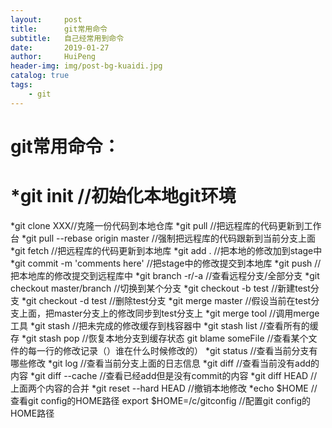 ```yaml
---
layout:     post
title:      git常用命令
subtitle:   自己经常用到命令
date:       2019-01-27
author:     HuiPeng
header-img: img/post-bg-kuaidi.jpg
catalog: true
tags:
    - git
---
```


# git常用命令：
*git init //初始化本地git环境
===================
*git clone XXX//克隆一份代码到本地仓库
*git pull //把远程库的代码更新到工作台
*git pull --rebase origin master //强制把远程库的代码跟新到当前分支上面
*git fetch //把远程库的代码更新到本地库
*git add . //把本地的修改加到stage中
*git commit -m 'comments here' //把stage中的修改提交到本地库
*git push //把本地库的修改提交到远程库中
*git branch -r/-a //查看远程分支/全部分支
*git checkout master/branch //切换到某个分支
*git checkout -b test //新建test分支
*git checkout -d test //删除test分支
*git merge master //假设当前在test分支上面，把master分支上的修改同步到test分支上
*git merge tool //调用merge工具
*git stash //把未完成的修改缓存到栈容器中
*git stash list //查看所有的缓存
*git stash pop //恢复本地分支到缓存状态
	git blame someFile //查看某个文件的每一行的修改记录（）谁在什么时候修改的）
*git status //查看当前分支有哪些修改
*git log //查看当前分支上面的日志信息
*git diff //查看当前没有add的内容
*git diff --cache //查看已经add但是没有commit的内容
*git diff HEAD //上面两个内容的合并
*git reset --hard HEAD //撤销本地修改
*echo $HOME //查看git config的HOME路径
	export $HOME=/c/gitconfig //配置git config的HOME路径